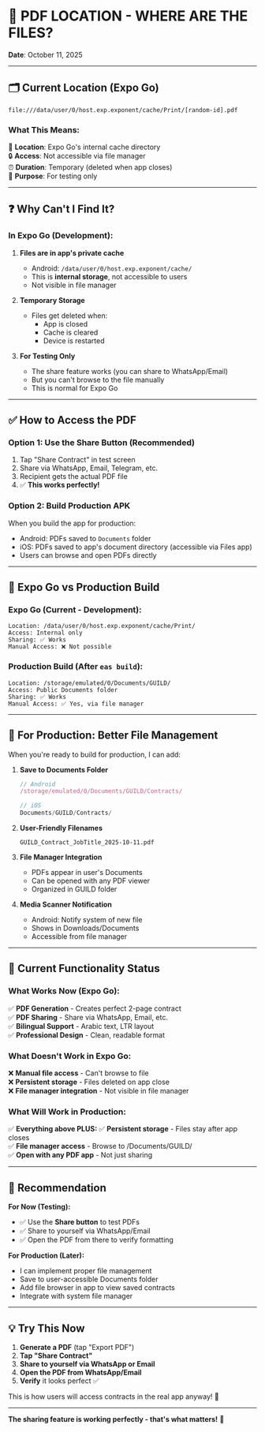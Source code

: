 # 📂 **PDF LOCATION - WHERE ARE THE FILES?**

**Date**: October 11, 2025

---

## 🗂️ **Current Location (Expo Go)**

```
file:///data/user/0/host.exp.exponent/cache/Print/[random-id].pdf
```

### **What This Means:**

📍 **Location**: Expo Go's internal cache directory  
🔒 **Access**: Not accessible via file manager  
⏰ **Duration**: Temporary (deleted when app closes)  
🎯 **Purpose**: For testing only  

---

## ❓ **Why Can't I Find It?**

### **In Expo Go (Development):**

1. **Files are in app's private cache**
   - Android: `/data/user/0/host.exp.exponent/cache/`
   - This is **internal storage**, not accessible to users
   - Not visible in file manager

2. **Temporary Storage**
   - Files get deleted when:
     - App is closed
     - Cache is cleared
     - Device is restarted

3. **For Testing Only**
   - The share feature works (you can share to WhatsApp/Email)
   - But you can't browse to the file manually
   - This is normal for Expo Go

---

## ✅ **How to Access the PDF**

### **Option 1: Use the Share Button** (Recommended)
1. Tap "Share Contract" in test screen
2. Share via WhatsApp, Email, Telegram, etc.
3. Recipient gets the actual PDF file
4. ✅ **This works perfectly!**

### **Option 2: Build Production APK**
When you build the app for production:
- Android: PDFs saved to `Documents` folder
- iOS: PDFs saved to app's document directory (accessible via Files app)
- Users can browse and open PDFs directly

---

## 📱 **Expo Go vs Production Build**

### **Expo Go (Current - Development):**
```
Location: /data/user/0/host.exp.exponent/cache/Print/
Access: Internal only
Sharing: ✅ Works
Manual Access: ❌ Not possible
```

### **Production Build (After `eas build`):**
```
Location: /storage/emulated/0/Documents/GUILD/
Access: Public Documents folder
Sharing: ✅ Works
Manual Access: ✅ Yes, via file manager
```

---

## 🔧 **For Production: Better File Management**

When you're ready to build for production, I can add:

1. **Save to Documents Folder**
   ```typescript
   // Android
   /storage/emulated/0/Documents/GUILD/Contracts/
   
   // iOS
   Documents/GUILD/Contracts/
   ```

2. **User-Friendly Filenames**
   ```
   GUILD_Contract_JobTitle_2025-10-11.pdf
   ```

3. **File Manager Integration**
   - PDFs appear in user's Documents
   - Can be opened with any PDF viewer
   - Organized in GUILD folder

4. **Media Scanner Notification**
   - Android: Notify system of new file
   - Shows in Downloads/Documents
   - Accessible from file manager

---

## 🎯 **Current Functionality Status**

### **What Works Now (Expo Go):**
✅ **PDF Generation** - Creates perfect 2-page contract  
✅ **PDF Sharing** - Share via WhatsApp, Email, etc.  
✅ **Bilingual Support** - Arabic text, LTR layout  
✅ **Professional Design** - Clean, readable format  

### **What Doesn't Work in Expo Go:**
❌ **Manual file access** - Can't browse to file  
❌ **Persistent storage** - Files deleted on app close  
❌ **File manager integration** - Not visible in file manager  

### **What Will Work in Production:**
✅ **Everything above PLUS:**
✅ **Persistent storage** - Files stay after app closes  
✅ **File manager access** - Browse to /Documents/GUILD/  
✅ **Open with any PDF app** - Not just sharing  

---

## 🚀 **Recommendation**

**For Now (Testing):**
- ✅ Use the **Share button** to test PDFs
- ✅ Share to yourself via WhatsApp/Email
- ✅ Open the PDF from there to verify formatting

**For Production (Later):**
- I can implement proper file management
- Save to user-accessible Documents folder
- Add file browser in app to view saved contracts
- Integrate with system file manager

---

## 💡 **Try This Now**

1. **Generate a PDF** (tap "Export PDF")
2. **Tap "Share Contract"**
3. **Share to yourself via WhatsApp or Email**
4. **Open the PDF from WhatsApp/Email**
5. **Verify** it looks perfect ✅

This is how users will access contracts in the real app anyway! 📱

---

**The sharing feature is working perfectly - that's what matters!** 🎉



